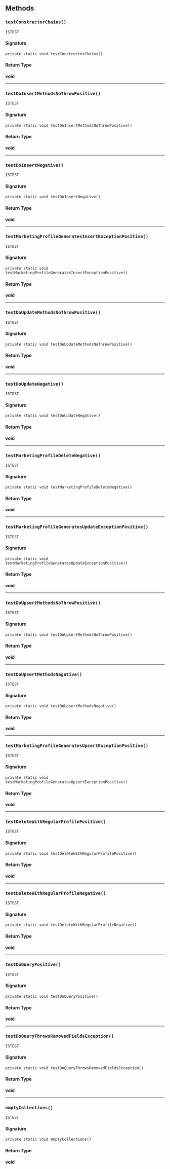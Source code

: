 ## Methods

### `testConstructorChains()`

`ISTEST`

#### Signature

```apex
private static void testConstructorChains()
```

#### Return Type

**void**

---

### `testDoInsertMethodsNoThrowPositive()`

`ISTEST`

#### Signature

```apex
private static void testDoInsertMethodsNoThrowPositive()
```

#### Return Type

**void**

---

### `testDoInsertNegative()`

`ISTEST`

#### Signature

```apex
private static void testDoInsertNegative()
```

#### Return Type

**void**

---

### `testMarketingProfileGeneratesInsertExceptionPositive()`

`ISTEST`

#### Signature

```apex
private static void testMarketingProfileGeneratesInsertExceptionPositive()
```

#### Return Type

**void**

---

### `testDoUpdateMethodsNoThrowPositive()`

`ISTEST`

#### Signature

```apex
private static void testDoUpdateMethodsNoThrowPositive()
```

#### Return Type

**void**

---

### `testDoUpdateNegative()`

`ISTEST`

#### Signature

```apex
private static void testDoUpdateNegative()
```

#### Return Type

**void**

---

### `testMarketingProfileDeleteNegative()`

`ISTEST`

#### Signature

```apex
private static void testMarketingProfileDeleteNegative()
```

#### Return Type

**void**

---

### `testMarketingProfileGeneratesUpdateExceptionPositive()`

`ISTEST`

#### Signature

```apex
private static void testMarketingProfileGeneratesUpdateExceptionPositive()
```

#### Return Type

**void**

---

### `testDoUpsertMethodsNoThrowPositive()`

`ISTEST`

#### Signature

```apex
private static void testDoUpsertMethodsNoThrowPositive()
```

#### Return Type

**void**

---

### `testDoUpsertMethodsNegative()`

`ISTEST`

#### Signature

```apex
private static void testDoUpsertMethodsNegative()
```

#### Return Type

**void**

---

### `testMarketingProfileGeneratesUpsertExceptionPositive()`

`ISTEST`

#### Signature

```apex
private static void testMarketingProfileGeneratesUpsertExceptionPositive()
```

#### Return Type

**void**

---

### `testDeleteWithRegularProfilePositive()`

`ISTEST`

#### Signature

```apex
private static void testDeleteWithRegularProfilePositive()
```

#### Return Type

**void**

---

### `testDeleteWithRegularProfileNegative()`

`ISTEST`

#### Signature

```apex
private static void testDeleteWithRegularProfileNegative()
```

#### Return Type

**void**

---

### `testDoQueryPositive()`

`ISTEST`

#### Signature

```apex
private static void testDoQueryPositive()
```

#### Return Type

**void**

---

### `testDoQueryThrowsRemovedFieldsException()`

`ISTEST`

#### Signature

```apex
private static void testDoQueryThrowsRemovedFieldsException()
```

#### Return Type

**void**

---

### `emptyCollections()`

`ISTEST`

#### Signature

```apex
private static void emptyCollections()
```

#### Return Type

**void**
